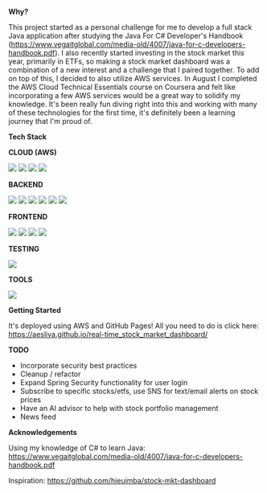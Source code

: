 **Why?**

This project started as a personal challenge for me to develop a full stack Java application after studying the Java For C# Developer's Handbook (https://www.vegaitglobal.com/media-old/4007/java-for-c-developers-handbook.pdf).
I also recently started investing in the stock market this year, primarily in ETFs, so making a stock market dashboard was a combination of a new interest and a challenge that I paired together.
To add on top of this, I decided to also utilize AWS services. In August I completed the AWS Cloud Technical Essentials course on Coursera and felt like incorporating a few AWS services would be a great way to solidify my knowledge.
It's been really fun diving right into this and working with many of these technologies for the first time, it's definitely been a learning journey that I'm proud of.

**Tech Stack**

**CLOUD (AWS)**

<img src="https://img.shields.io/badge/ec2-FF9900?logo=amazon-ec2&logoColor=FFFFFF&style=for-the-badge" />

<img src="https://img.shields.io/badge/rds-527FFF?logo=amazon-rds&logoColor=FFFFFF&style=for-the-badge" />

<img src="https://img.shields.io/badge/api%20gateway-FF4F8B?logo=amazon-api-gateway&logoColor=FFFFFF&style=for-the-badge" />

<img src="https://img.shields.io/badge/terraform-623CE4?logo=terraform&logoColor=FFFFFF&style=for-the-badge" />

**BACKEND**

<img src="https://img.shields.io/badge/java-007396?logo=java&logoColor=FFFFFF&style=for-the-badge" />

<img src="https://img.shields.io/badge/spring%20boot-6DB33F?logo=spring-boot&logoColor=FFFFFF&style=for-the-badge" />

<img src="https://img.shields.io/badge/spring%20security-6DB33F?logo=spring-security&logoColor=FFFFFF&style=for-the-badge" />

<img src="https://img.shields.io/badge/spring%20web-6DB33F?logo=spring&logoColor=FFFFFF&style=for-the-badge" />

<img src="https://img.shields.io/badge/hibernate-59666C?logo=hibernate&logoColor=FFFFFF&style=for-the-badge" />

<img src="https://img.shields.io/badge/mysql-4479A1?logo=mysql&logoColor=FFFFFF&style=for-the-badge" />

**FRONTEND**

<img src="https://img.shields.io/badge/react-61DAFB?logo=react&logoColor=FFFFFF&style=for-the-badge" />

<img src="https://img.shields.io/badge/css-1572B6?logo=css3&logoColor=FFFFFF&style=for-the-badge" />

<img src="https://img.shields.io/badge/html-E34F26?logo=html5&logoColor=FFFFFF&style=for-the-badge" />

<img src="https://img.shields.io/badge/javascript-F7DF1E?logo=javascript&logoColor=FFFFFF&style=for-the-badge" />

**TESTING**

<img src="https://img.shields.io/badge/junit-25A162?logo=junit5&logoColor=FFFFFF&style=for-the-badge" />

**TOOLS**

<img src="https://img.shields.io/badge/maven-C71A36?logo=apache-maven&logoColor=FFFFFF&style=for-the-badge" />

**Getting Started**

It's deployed using AWS and GitHub Pages! All you need to do is click here: 
https://aesliva.github.io/real-time_stock_market_dashboard/

**TODO**

- Incorporate security best practices
- Cleanup / refactor
- Expand Spring Security functionality for user login
- Subscribe to specific stocks/etfs, use SNS for text/email alerts on stock prices
- Have an AI advisor to help with stock portfolio management
- News feed

**Acknowledgements**

Using my knowledge of C# to learn Java: https://www.vegaitglobal.com/media-old/4007/java-for-c-developers-handbook.pdf

Inspiration: https://github.com/hieuimba/stock-mkt-dashboard
